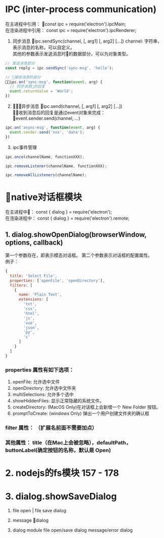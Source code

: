 # IPC (inter-process communication)
在主进程中引用： const ipc = require('electron').ipcMain;   
在渲染进程中引用： const ipc = require('electron').ipcRenderer;  

1. 同步消息
ipc.sendSync(channel, [, arg1] [, arg2] [...])
channel: 字符串，表示消息的名称，可以自定义。  
其他的参数表示发送消息时的数据部分，可以为对象类型。
```js
// 发送消息部分
const reply = ipc.sendSync('sync-msg', 'hello');

// 接收消息的部分
ipc.on('sync-msg', function(event, arg) {
  // 同步消息的回复
  event.returnValue = 'World';
})

```

2. 异步消息 
ipc.send(channel, [, arg1] [, arg2] [...])  
收到消息后的回复是通过event对象来完成： event.sender.send(channel, ...)
```js
ipc.on('async-msg', function(event, arg) {
  event.sender.send('xxx', 'data');
})
```

3. ipc事件管理
```js
ipc.once(channelName, functionXXX);

ipc.removeListener(channelName, functionXXX);

ipc.removeAllListeners(channelName);
```

# native对话框模块
在主进程中： const { dialog } = require('electron');   
在渲染进程中： const { dialog } = require('electron').remote;  

## 1. dialog.showOpenDialog(browserWindow, options, callback)
第一个参数存在，即表示模态对话框。 
第二个参数表示对话框的配置属性。  
例子：
```js
{
  title: 'Select File',
  properties: ['openFile', 'openDirectory'],
  filters: [
    {
      name: 'Plain Text', 
      extensions: [
        'txt', 
        'css', 
        'html', 
        'js', 
        'vue', 
        'json', 
        'py', 
        'c'
      ]
    }
  ]
}
```
### properties 属性有如下选项：    
1. openFile: 允许选中文件  
2. openDirectory: 允许选中文件夹  
3. multiSelections: 允许多个选中  
4. showHiddenFiles: 显示正常隐藏的系统文件。  
5. createDirectory: (MacOS Only)在对话框上会新增一个 New Folder 按钮。
6. promptToCreate: (windows Only) 弹出一个用户创建文件夹的确认框   
### filter 属性： （扩展名前面不需要加点）

### 其他属性： title（在Mac上会被忽略），defaultPath， buttonLabel(确定按钮的名称，默认是 Open)





# 2. nodejs的fs模块  157 - 178


# 3. dialog.showSaveDialog






1. file open | file save dialog


2. message dialog




7. dialog module
file open/save dialog
message/error dialog